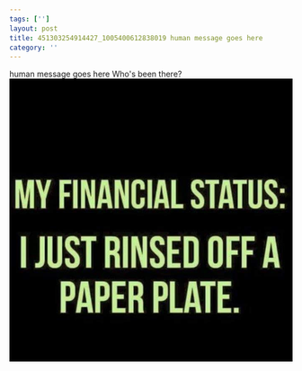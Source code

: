 ```yaml
---
tags: ['']
layout: post
title: 451303254914427_1005400612838019 human message goes here
category: ''
---
```

human message goes here
Who's been there?
![451303254914427_1005400612838019](/uploads/2015-8-18-451303254914427_1005400612838019-human-message-goes-here.jpg)
